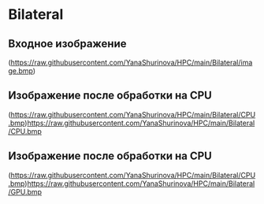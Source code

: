 # Bilateral

## Входное изображение
(https://raw.githubusercontent.com/YanaShurinova/HPC/main/Bilateral/image.bmp)

## Изображение после обработки на CPU
(https://raw.githubusercontent.com/YanaShurinova/HPC/main/Bilateral/CPU.bmp)https://raw.githubusercontent.com/YanaShurinova/HPC/main/Bilateral/CPU.bmp

## Изображение после обработки на CPU
(https://raw.githubusercontent.com/YanaShurinova/HPC/main/Bilateral/CPU.bmp)https://raw.githubusercontent.com/YanaShurinova/HPC/main/Bilateral/GPU.bmp
